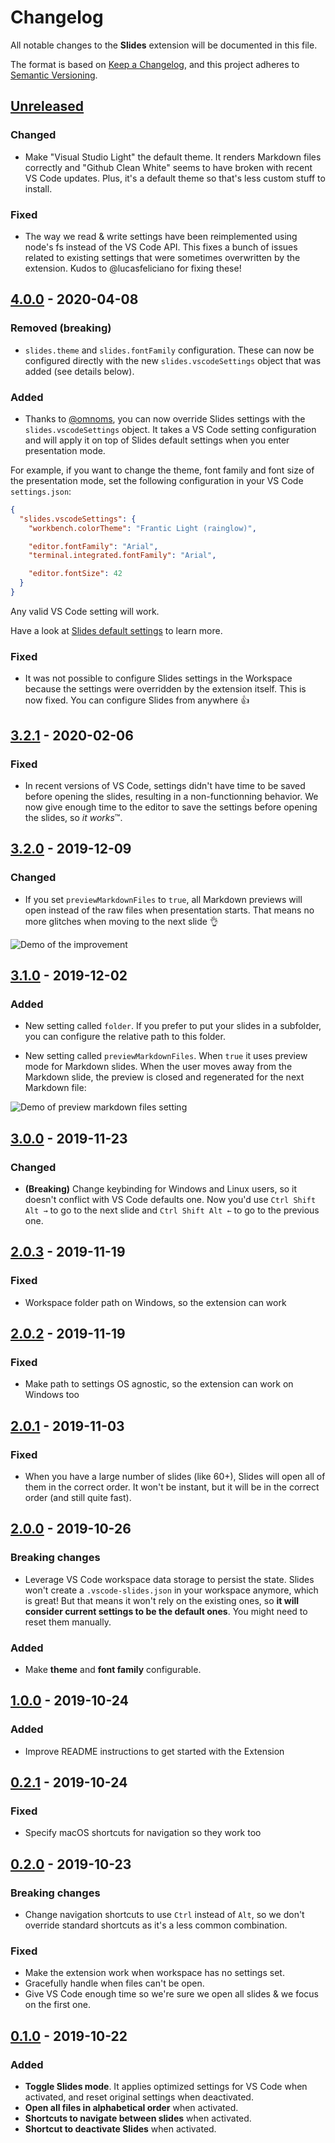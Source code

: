 # Changelog

All notable changes to the **Slides** extension will be documented in this file.

The format is based on [Keep a Changelog](https://keepachangelog.com/en/1.0.0/),
and this project adheres to [Semantic Versioning](https://semver.org/spec/v2.0.0.html).

## [Unreleased]

### Changed

- Make "Visual Studio Light" the default theme. It renders Markdown files correctly and "Github Clean White" seems to have broken with recent VS Code updates. Plus, it's a default theme so that's less custom stuff to install.

### Fixed

- The way we read & write settings have been reimplemented using node's fs instead of the VS Code API. This fixes a bunch of issues related to existing settings that were sometimes overwritten by the extension. Kudos to @lucasfeliciano for fixing these!

## [4.0.0] - 2020-04-08

### Removed (breaking)

- `slides.theme` and `slides.fontFamily` configuration. These can now be configured directly with the new `slides.vscodeSettings` object that was added (see details below).

### Added

- Thanks to [@omnoms](https://github.com/omnoms), you can now override Slides settings with the `slides.vscodeSettings` object. It takes a VS Code setting configuration and will apply it on top of Slides default settings when you enter presentation mode.

For example, if you want to change the theme, font family and font size of the presentation mode, set the following configuration in your VS Code `settings.json`:

```json
{
  "slides.vscodeSettings": {
    "workbench.colorTheme": "Frantic Light (rainglow)",

    "editor.fontFamily": "Arial",
    "terminal.integrated.fontFamily": "Arial",

    "editor.fontSize": 42
  }
}
```

Any valid VS Code setting will work.

Have a look at [Slides default settings](https://github.com/nicoespeon/vscode-slides/blob/master/src/settings.ts) to learn more.

### Fixed

- It was not possible to configure Slides settings in the Workspace because the settings were overridden by the extension itself. This is now fixed. You can configure Slides from anywhere 👍

## [3.2.1] - 2020-02-06

### Fixed

- In recent versions of VS Code, settings didn't have time to be saved before opening the slides, resulting in a non-functionning behavior. We now give enough time to the editor to save the settings before opening the slides, so *it works*™.

## [3.2.0] - 2019-12-09

### Changed

- If you set `previewMarkdownFiles` to `true`, all Markdown previews will open instead of the raw files when presentation starts. That means no more glitches when moving to the next slide 👌

![Demo of the improvement][preview-markdown-files-without-glitch]

## [3.1.0] - 2019-12-02

### Added

- New setting called `folder`. If you prefer to put your slides in a subfolder, you can configure the relative path to this folder.

- New setting called `previewMarkdownFiles`. When `true` it uses preview mode for Markdown slides. When the user moves away from the Markdown slide, the preview is closed and regenerated for the next Markdown file:

![Demo of preview markdown files setting][preview-markdown-files]

## [3.0.0] - 2019-11-23

### Changed

- **(Breaking)** Change keybinding for Windows and Linux users, so it doesn't conflict with VS Code defaults one. Now you'd use `Ctrl Shift Alt →` to go to the next slide and `Ctrl Shift Alt ←` to go to the previous one.

## [2.0.3] - 2019-11-19

### Fixed

- Workspace folder path on Windows, so the extension can work

## [2.0.2] - 2019-11-19

### Fixed

- Make path to settings OS agnostic, so the extension can work on Windows too

## [2.0.1] - 2019-11-03

### Fixed

- When you have a large number of slides (like 60+), Slides will open all of them in the correct order. It won't be instant, but it will be in the correct order (and still quite fast).

## [2.0.0] - 2019-10-26

### Breaking changes

- Leverage VS Code workspace data storage to persist the state. Slides won't create a `.vscode-slides.json` in your workspace anymore, which is great! But that means it won't rely on the existing ones, so **it will consider current settings to be the default ones**. You might need to reset them manually.

### Added

- Make **theme** and **font family** configurable.

## [1.0.0] - 2019-10-24

### Added

- Improve README instructions to get started with the Extension

## [0.2.1] - 2019-10-24

### Fixed

- Specify macOS shortcuts for navigation so they work too

## [0.2.0] - 2019-10-23

### Breaking changes

- Change navigation shortcuts to use `Ctrl` instead of `Alt`, so we don't override standard shortcuts as it's a less common combination.

### Fixed

- Make the extension work when workspace has no settings set.
- Gracefully handle when files can't be open.
- Give VS Code enough time so we're sure we open all slides & we focus on the first one.

## [0.1.0] - 2019-10-22

### Added

- **Toggle Slides mode**. It applies optimized settings for VS Code when activated, and reset original settings when deactivated.
- **Open all files in alphabetical order** when activated.
- **Shortcuts to navigate between slides** when activated.
- **Shortcut to deactivate Slides** when activated.

[unreleased]: https://github.com/nicoespeon/vscode-slides/compare/4.0.0...HEAD
[4.0.0]: https://github.com/nicoespeon/vscode-slides/compare/3.2.1...4.0.0
[3.2.1]: https://github.com/nicoespeon/vscode-slides/compare/3.2.0...3.2.1
[3.2.0]: https://github.com/nicoespeon/vscode-slides/compare/3.1.0...3.2.0
[3.1.0]: https://github.com/nicoespeon/vscode-slides/compare/3.0.0...3.1.0
[3.0.0]: https://github.com/nicoespeon/vscode-slides/compare/2.0.3...3.0.0
[2.0.3]: https://github.com/nicoespeon/vscode-slides/compare/2.0.2...2.0.3
[2.0.2]: https://github.com/nicoespeon/vscode-slides/compare/2.0.1...2.0.2
[2.0.1]: https://github.com/nicoespeon/vscode-slides/compare/2.0.0...2.0.1
[2.0.0]: https://github.com/nicoespeon/vscode-slides/compare/1.0.0...2.0.0
[1.0.0]: https://github.com/nicoespeon/vscode-slides/compare/0.2.1...1.0.0
[0.2.1]: https://github.com/nicoespeon/vscode-slides/compare/0.2.0...0.2.1
[0.2.0]: https://github.com/nicoespeon/vscode-slides/compare/0.1.0...0.2.0
[0.1.0]: https://github.com/nicoespeon/vscode-slides/compare/8fdc599d586b5ad4614d038d232c840eeebe2412...0.1.0

<!-- Assets -->

[preview-markdown-files]: https://github.com/nicoespeon/vscode-slides/blob/master/assets/features/preview-markdown-files.gif?raw=true
[preview-markdown-files-without-glitch]: https://github.com/nicoespeon/vscode-slides/blob/master/assets/features/preview-markdown-files-without-glitch.gif?raw=true
